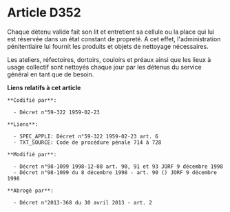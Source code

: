 # Article D352

Chaque détenu valide fait son lit et entretient sa cellule ou la place qui lui est réservée dans un état constant de
propreté. A cet effet, l'administration pénitentiaire lui fournit les produits et objets de nettoyage nécessaires.

Les ateliers, réfectoires, dortoirs, couloirs et préaux ainsi que les lieux à usage collectif sont nettoyés chaque jour par
les détenus du service général en tant que de besoin.

**Liens relatifs à cet article**

	**Codifié par**:

	  - Décret n°59-322 1959-02-23

	**Liens**:

	  - SPEC_APPLI: Décret n°59-322 1959-02-23 art. 6
	  - TXT_SOURCE: Code de procédure pénale 714 à 728

	**Modifié par**:

	  - Décret n°98-1099 1998-12-08 art. 90, 91 et 93 JORF 9 décembre 1998
	  - Décret n°98-1099 du 8 décembre 1998 - art. 90 () JORF 9 décembre 1998

	**Abrogé par**:

	  - Décret n°2013-368 du 30 avril 2013 - art. 2
